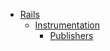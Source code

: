 - [Rails](doc/Stretchy/Rails.md)
  - [Instrumentation](doc/Stretchy/Rails/Instrumentation.md)
    - [Publishers](doc/Stretchy/Rails/Instrumentation/Publishers.md)
